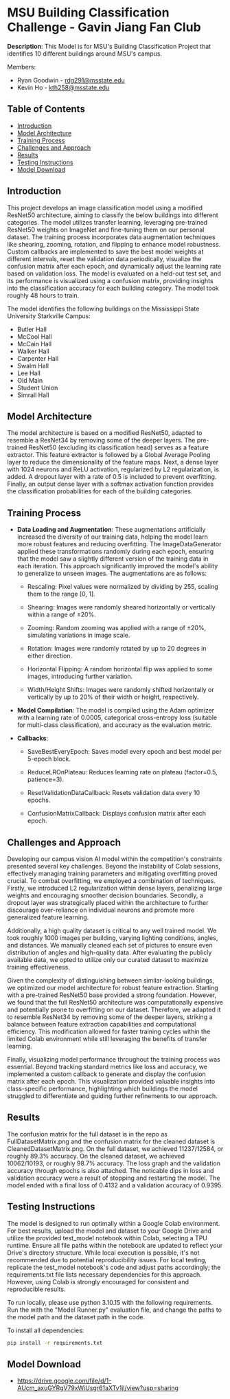 # MSU Building Classification Challenge - Gavin Jiang Fan Club

**Description**: This Model is for MSU's Building Classification Project that identifies 10 different buildings around MSU's campus.

Members:
- Ryan Goodwin - rdg291@msstate.edu
- Kevin Ho - kth258@msstate.edu


## Table of Contents

- [Introduction](#introduction)
- [Model Architecture](#model-architecture)
- [Training Process](#training-process)
- [Challenges and Approach](#challenges-and-approach)
- [Results](#results)
- [Testing Instructions](#testing-instructions)
- [Model Download](#model-download)

## Introduction

This project develops an image classification model using a modified ResNet50 architecture, aiming to classify the below buildings into different categories. The model utilizes transfer learning, leveraging pre-trained ResNet50 weights on ImageNet and fine-tuning them on our personal dataset. The training process incorporates data augmentation techniques like shearing, zooming, rotation, and flipping to enhance model robustness. Custom callbacks are implemented to save the best model weights at different intervals, reset the validation data periodically, visualize the confusion matrix after each epoch, and dynamically adjust the learning rate based on validation loss. The model is evaluated on a held-out test set, and its performance is visualized using a confusion matrix, providing insights into the classification accuracy for each building category. The model took roughly 48 hours to train. 

The model identifies the following buildings on the Mississippi State University Starkville Campus:
- Butler Hall
- McCool Hall
- McCain Hall
- Walker Hall
- Carpenter Hall
- Swalm Hall
- Lee Hall
- Old Main
- Student Union
- Simrall Hall

## Model Architecture

The model architecture is based on a modified ResNet50, adapted to resemble a ResNet34 by removing some of the deeper layers. The pre-trained ResNet50 (excluding its classification head) serves as a feature extractor. This feature extractor is followed by a Global Average Pooling layer to reduce the dimensionality of the feature maps. Next, a dense layer with 1024 neurons and ReLU activation, regularized by L2 regularization, is added. A dropout layer with a rate of 0.5 is included to prevent overfitting. Finally, an output dense layer with a softmax activation function provides the classification probabilities for each of the building categories. 

## Training Process
- **Data Loading and Augmentation**: These augmentations artificially increased the diversity of our training data, helping the model learn more robust features and reducing overfitting. The ImageDataGenerator applied these transformations randomly during each epoch, ensuring that the model saw a slightly different version of the training data in each iteration. This approach significantly improved the model's ability to generalize to unseen images. The augmentations are as follows:
  - Rescaling: Pixel values were normalized by dividing by 255, scaling them to the range [0, 1].

  - Shearing: Images were randomly sheared horizontally or vertically within a range of ±20%.

  - Zooming: Random zooming was applied with a range of ±20%, simulating variations in image scale.

  - Rotation: Images were randomly rotated by up to 20 degrees in either direction.

  - Horizontal Flipping: A random horizontal flip was applied to some images, introducing further variation.

  - Width/Height Shifts: Images were randomly shifted horizontally or vertically by up to 20% of their width or height, respectively.
  
- **Model Compilation**: The model is compiled using the Adam optimizer with a learning rate of 0.0005, categorical cross-entropy loss (suitable for multi-class classification), and accuracy as the evaluation metric.
- **Callbacks**:
  - SaveBestEveryEpoch: Saves model every epoch and best model per 5-epoch block.

  - ReduceLROnPlateau: Reduces learning rate on plateau (factor=0.5, patience=3).

  - ResetValidationDataCallback: Resets validation data every 10 epochs.

  - ConfusionMatrixCallback: Displays confusion matrix after each epoch.

## Challenges and Approach

Developing our campus vision AI model within the competition's constraints presented several key challenges. Beyond the instability of Colab sessions, effectively managing training parameters and mitigating overfitting proved crucial. To combat overfitting, we employed a combination of techniques. Firstly, we introduced L2 regularization within dense layers, penalizing large weights and encouraging smoother decision boundaries. Secondly, a dropout layer was strategically placed within the architecture to further discourage over-reliance on individual neurons and promote more generalized feature learning.

Additionally, a high quality dataset is critical to any well trained model. We took roughly 1000 images per building, varying lighting conditions, angles, and distances. We manually cleaned each set of pictures to ensure even distribution of angles and high-quality data. After evaluating the publicly available data, we opted to utilize only our curated dataset to maximize training effectiveness.

Given the complexity of distinguishing between similar-looking buildings, we optimized our model architecture for robust feature extraction. Starting with a pre-trained ResNet50 base provided a strong foundation. However, we found that the full ResNet50 architecture was computationally expensive and potentially prone to overfitting on our dataset. Therefore, we adapted it to resemble ResNet34 by removing some of the deeper layers, striking a balance between feature extraction capabilities and computational efficiency. This modification allowed for faster training cycles within the limited Colab environment while still leveraging the benefits of transfer learning.

Finally, visualizing model performance throughout the training process was essential. Beyond tracking standard metrics like loss and accuracy, we implemented a custom callback to generate and display the confusion matrix after each epoch. This visualization provided valuable insights into class-specific performance, highlighting which buildings the model struggled to differentiate and guiding further refinements to our approach. 

## Results
The confusion matrix for the full dataset is in the repo as FullDatasetMatrix.png and the confusion matrix for the cleaned dataset is CleanedDatasetMatrix.png. On the full dataset, we achieved 11237/12584, or roughly 89.3% accuracy. On the cleaned dataset, we achieved 10062/10193, or roughly 98.7% accuracy. 
The loss graph and the validation accuracy through epochs is also attached. The noticable dips in loss and validation accuracy were a result of stopping and restarting the model. The model ended with a final loss of 0.4132 and a validation accuracy of 0.9395.

## Testing Instructions

The model is designed to run optimally within a Google Colab environment. For best results, upload the model and dataset to your Google Drive and utilize the provided test_model notebook within Colab, selecting a TPU runtime. Ensure all file paths within the notebook are updated to reflect your Drive's directory structure. While local execution is possible, it's not recommended due to potential reproducibility issues. For local testing, replicate the test_model notebook's code and adjust paths accordingly; the requirements.txt file lists necessary dependencies for this approach. However, using Colab is strongly encouraged for consistent and reproducible results. 

To run locally, please use python 3.10.15 with the following requirements. Run the with the "Model Runner.py" evaluation file, and change the paths to the model path and the dataset path in the code.

To install all dependencies:
```bash
pip install -r requirements.txt
```


## Model Download
- https://drive.google.com/file/d/1-AUcm_axuGYRgV79xWiUsgr61aXTv1jl/view?usp=sharing


